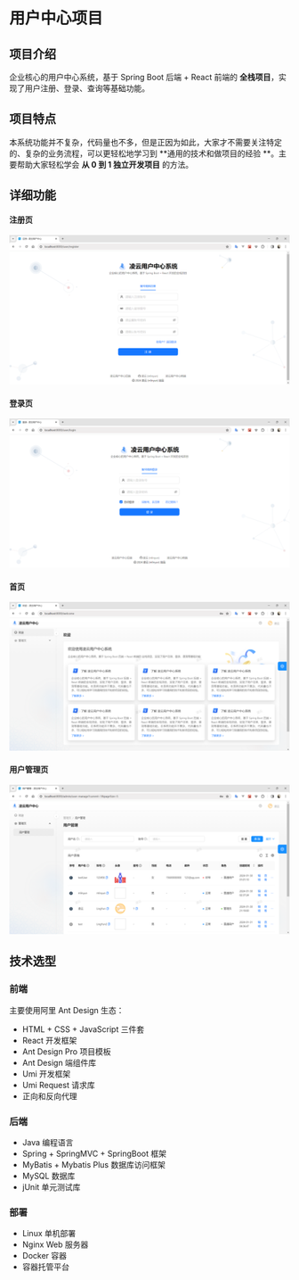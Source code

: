 # 用户中心项目

## 项目介绍

企业核心的用户中心系统，基于 Spring Boot 后端 + React 前端的 **全栈项目**，实现了用户注册、登录、查询等基础功能。

## 项目特点

本系统功能并不复杂，代码量也不多，但是正因为如此，大家才不需要关注特定的、复杂的业务流程，可以更轻松地学习到 **通用的技术和做项目的经验
**。主要帮助大家轻松学会 **从 0 到 1 独立开发项目** 的方法。

## 详细功能

#### 注册页

![image-20240210023255387](./docs/image-20240210023255387.png)

#### 登录页

![image-20240210023329887](./docs/image-20240210023329887.png)

#### 首页

![image-20240210023459297](./docs/image-20240210023459297.png)

#### 用户管理页

![image-20240210023547361](./docs/image-20240210023547361.png)

## 技术选型

### 前端

主要使用阿里 Ant Design 生态：

* HTML + CSS + JavaScript 三件套
* React 开发框架
* Ant Design Pro 项目模板
* Ant Design 端组件库
* Umi 开发框架
* Umi Request 请求库
* 正向和反向代理

### 后端

* Java 编程语言
* Spring + SpringMVC + SpringBoot 框架
* MyBatis + Mybatis Plus 数据库访问框架
* MySQL 数据库
* jUnit 单元测试库

### 部署

* Linux 单机部署
* Nginx Web 服务器
* Docker 容器
* 容器托管平台
